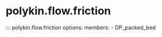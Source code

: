 # polykin.flow.friction

::: polykin.flow.friction
    options:
        members:
            - DP_packed_bed
